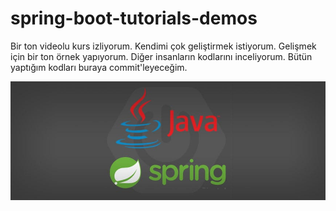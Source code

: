 # spring-boot-tutorials-demos
Bir ton videolu kurs izliyorum. Kendimi çok geliştirmek istiyorum. Gelişmek için bir ton örnek yapıyorum. Diğer insanların kodlarını inceliyorum. Bütün yaptığım kodları buraya commit'leyeceğim. 

![Spring Boot Java](spring-boot-java.jpg "Spring Boot Java")
